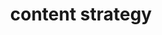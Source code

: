 ---
title: "content strategy"
id: tag.id
permalink: "/tags/content%20strategy"
videos: [1256,1517]
---